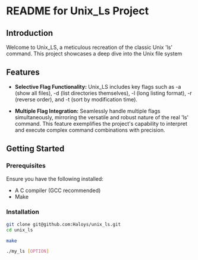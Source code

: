 # README for Unix_Ls Project

## Introduction

Welcome to Unix_LS, a meticulous recreation of the classic Unix 'ls' command. This project showcases a deep dive into the Unix file system

## Features

- **Selective Flag Functionality:** Unix_LS includes key flags such as -a (show all files), -d (list directories themselves), -l (long listing format), -r (reverse order), and -t (sort by modification time).

- **Multiple Flag Integration:** Seamlessly handle multiple flags simultaneously, mirroring the versatile and robust nature of the real 'ls' command. This feature exemplifies the project's capability to interpret and execute complex command combinations with precision.

## Getting Started

### Prerequisites

Ensure you have the following installed:
- A C compiler (GCC recommended)
- Make

### Installation

```bash
git clone git@github.com:Haloys/unix_ls.git
cd unix_ls
```

```bash
make
```

```bash
./my_ls [OPTION]
```
